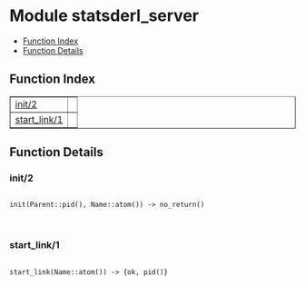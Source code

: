 

# Module statsderl_server #
* [Function Index](#index)
* [Function Details](#functions)

<a name="index"></a>

## Function Index ##


<table width="100%" border="1" cellspacing="0" cellpadding="2" summary="function index"><tr><td valign="top"><a href="#init-2">init/2</a></td><td></td></tr><tr><td valign="top"><a href="#start_link-1">start_link/1</a></td><td></td></tr></table>


<a name="functions"></a>

## Function Details ##

<a name="init-2"></a>

### init/2 ###

<pre><code>
init(Parent::pid(), Name::atom()) -&gt; no_return()
</code></pre>
<br />

<a name="start_link-1"></a>

### start_link/1 ###

<pre><code>
start_link(Name::atom()) -&gt; {ok, pid()}
</code></pre>
<br />

